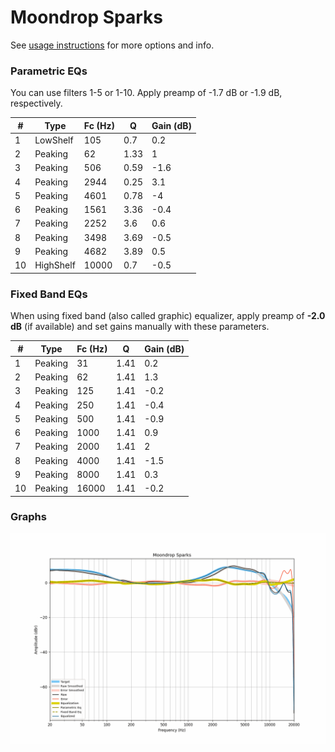 # Moondrop Sparks
See [usage instructions](https://github.com/jaakkopasanen/AutoEq#usage) for more options and info.

### Parametric EQs
You can use filters 1-5 or 1-10. Apply preamp of -1.7 dB or -1.9 dB, respectively.

|   # | Type      |   Fc (Hz) |    Q |   Gain (dB) |
|-----|-----------|-----------|------|-------------|
|   1 | LowShelf  |       105 | 0.7  |         0.2 |
|   2 | Peaking   |        62 | 1.33 |         1   |
|   3 | Peaking   |       506 | 0.59 |        -1.6 |
|   4 | Peaking   |      2944 | 0.25 |         3.1 |
|   5 | Peaking   |      4601 | 0.78 |        -4   |
|   6 | Peaking   |      1561 | 3.36 |        -0.4 |
|   7 | Peaking   |      2252 | 3.6  |         0.6 |
|   8 | Peaking   |      3498 | 3.69 |        -0.5 |
|   9 | Peaking   |      4682 | 3.89 |         0.5 |
|  10 | HighShelf |     10000 | 0.7  |        -0.5 |

### Fixed Band EQs
When using fixed band (also called graphic) equalizer, apply preamp of **-2.0 dB** (if available) and set gains manually with these parameters.

|   # | Type    |   Fc (Hz) |    Q |   Gain (dB) |
|-----|---------|-----------|------|-------------|
|   1 | Peaking |        31 | 1.41 |         0.2 |
|   2 | Peaking |        62 | 1.41 |         1.3 |
|   3 | Peaking |       125 | 1.41 |        -0.2 |
|   4 | Peaking |       250 | 1.41 |        -0.4 |
|   5 | Peaking |       500 | 1.41 |        -0.9 |
|   6 | Peaking |      1000 | 1.41 |         0.9 |
|   7 | Peaking |      2000 | 1.41 |         2   |
|   8 | Peaking |      4000 | 1.41 |        -1.5 |
|   9 | Peaking |      8000 | 1.41 |         0.3 |
|  10 | Peaking |     16000 | 1.41 |        -0.2 |

### Graphs
![](./Moondrop%20Sparks.png)
